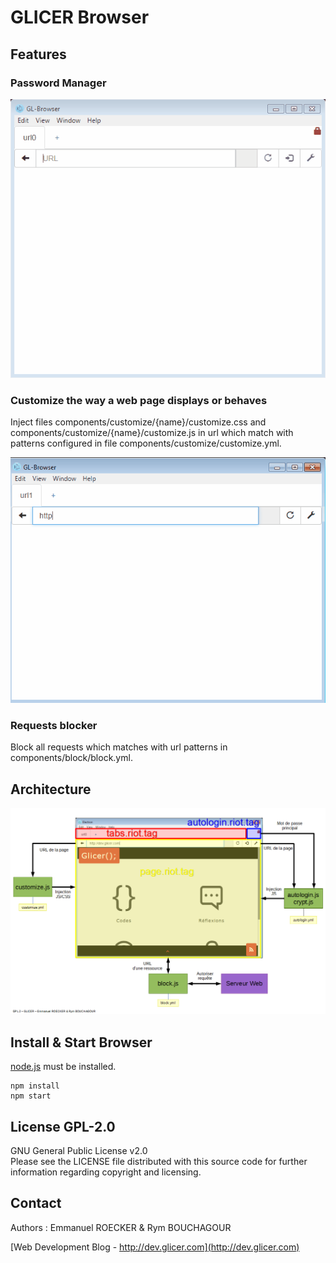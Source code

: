 # GLICER Browser

## Features

### Password Manager

![Tabs](https://raw.githubusercontent.com/emmanuelroecker/GL-Browser/master/doc/autologin.gif)

### Customize the way a web page displays or behaves

Inject files components/customize/{name}/customize.css and components/customize/{name}/customize.js
in url which match with patterns configured in file components/customize/customize.yml.

![Tabs](https://raw.githubusercontent.com/emmanuelroecker/GL-Browser/master/doc/tabs.gif)

### Requests blocker

Block all requests which matches with url patterns in components/block/block.yml.

## Architecture

![Architecture](https://raw.githubusercontent.com/emmanuelroecker/GL-Browser/master/doc/scheme.png)

## Install & Start Browser

[node.js](https://nodejs.org/) must be installed.

```console
npm install
npm start
```
## License GPL-2.0

GNU General Public License v2.0  
Please see the LICENSE file distributed with this source code for further information regarding copyright and licensing.

## Contact

Authors : Emmanuel ROECKER & Rym BOUCHAGOUR

[Web Development Blog - http://dev.glicer.com](http://dev.glicer.com)
